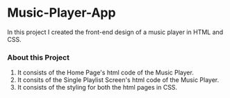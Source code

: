 # Music-Player-App
In this project I created the front-end design of a music player in HTML and CSS. <br>

### About this Project <br>
1. It consists of the Home Page's html code of the Music Player. <br>
2. It consits of the Single Playlist Screen's html code of the Music Player. <br>
3. It consists of the styling for both the html pages in CSS.
